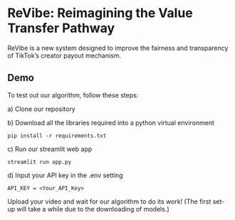 # ReVibe: Reimagining the Value Transfer Pathway

ReVibe is a new system designed to improve the fairness and transparency of TikTok’s creator payout mechanism.




## Demo

To test out our algorithm, follow these steps:

a) Clone our repository

b) Download all the libraries required into a python virtual environment

    pip install -r requirements.txt

c) Run our streamlit web app

    streamlit run app.py

d) Input your API key in the .env setting

    API_KEY = <Your_API_Key>

Upload your video and wait for our algorithm to do its work!  (The first set-up will take a while due to the downloading of models.)

